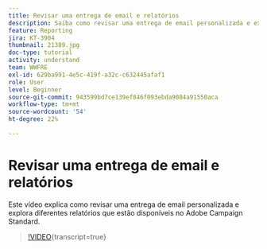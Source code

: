 ```yaml
---
title: Revisar uma entrega de email e relatórios
description: Saiba como revisar uma entrega de email personalizada e explorar os diferentes relatórios disponíveis no Adobe Campaign Standard.
feature: Reporting
jira: KT-3904
thumbnail: 21389.jpg
doc-type: tutorial
activity: understand
team: WWFRE
exl-id: 629ba991-4e5c-419f-a32c-c632445afaf1
role: User
level: Beginner
source-git-commit: 943599bd7ce139ef846f093ebda9084a91550aca
workflow-type: tm+mt
source-wordcount: '54'
ht-degree: 22%

---
```


# Revisar uma entrega de email e relatórios

Este vídeo explica como revisar uma entrega de email personalizada e explora diferentes relatórios que estão disponíveis no Adobe Campaign Standard.

>[!VIDEO](https://video.tv.adobe.com/v/21389?learn=on){transcript=true}
